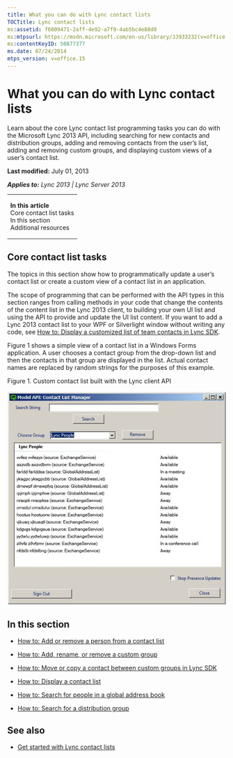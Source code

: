 ```yaml
---
title: What you can do with Lync contact lists
TOCTitle: Lync contact lists
ms:assetid: f6009471-2aff-4e92-a7f9-4ab5bc4e88d0
ms:mtpsurl: https://msdn.microsoft.com/en-us/library/JJ933232(v=office.15)
ms:contentKeyID: 50877377
ms.date: 07/24/2014
mtps_version: v=office.15
---
```


# What you can do with Lync contact lists

Learn about the core Lync contact list programming tasks you can do with the Microsoft Lync 2013 API, including searching for new contacts and distribution groups, adding and removing contacts from the user’s list, adding and removing custom groups, and displaying custom views of a user’s contact list.

**Last modified:** July 01, 2013

***Applies to:** Lync 2013 | Lync Server 2013*

<table>
<colgroup>
<col style="width: 100%" />
</colgroup>
<tbody>
<tr class="odd">
<td><p><strong>In this article</strong><br />
Core contact list tasks<br />
In this section<br />
Additional resources</p></td>
</tr>
</tbody>
</table>

## Core contact list tasks

The topics in this section show how to programmatically update a user’s contact list or create a custom view of a contact list in an application.

The scope of programming that can be performed with the API types in this section ranges from calling methods in your code that change the contents of the content list in the Lync 2013 client, to building your own UI list and using the API to provide and update the UI list content. If you want to add a Lync 2013 contact list to your WPF or Silverlight window without writing any code, see [How to: Display a customized list of team contacts in Lync SDK](how-to-display-a-customized-list-of-team-contacts-in-lync-sdk.md).

Figure 1 shows a simple view of a contact list in a Windows Forms application. A user chooses a contact group from the drop-down list and then the contacts in that group are displayed in the list. Actual contact names are replaced by random strings for the purposes of this example.

Figure 1. Custom contact list built with the Lync client API

  
![A custom contact list created with the Lync API](images/JJ933232.LyncClientSDK_ModelContactList(Office.15).jpg "A custom contact list created with the Lync API")

## In this section

  - [How to: Add or remove a person from a contact list](how-to-add-or-remove-a-person-from-a-contact-list.md)

  - [How to: Add, rename, or remove a custom group](how-to-add-rename-or-remove-a-custom-group.md)

  - [How to: Move or copy a contact between custom groups in Lync SDK](how-to-move-or-copy-a-contact-between-custom-groups-in-lync-sdk.md)

  - [How to: Display a contact list](how-to-display-a-contact-list.md)

  - [How to: Search for people in a global address book](how-to-search-for-people-in-a-global-address-book.md)

  - [How to: Search for a distribution group](how-to-search-for-a-distribution-group.md)

## See also

  - [Get started with Lync contact lists](get-started-with-lync-contact-lists.md)

